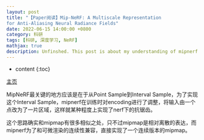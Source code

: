 ```yaml
---
layout: post
title: "【Paper阅读】Mip-NeRF: A Multiscale Representation
for Anti-Aliasing Neural Radiance Fields"
date: 2022-06-15 14:00:00 +0800
category: 科研
tags: [科研, 深度学习, NeRF]
mathjax: true
description: Unfinshed. This post is about my understanding of mipnerf.
---
```


* content
{:toc}

[主页](https://jonbarron.info/mipnerf/)

MipNeRF最关键的地方应该是在于从Point Sample到Interval Sample，为了实现这个Interval Sample，mipnerf在训练时对encoding进行了调整，将输入由一个点改为了一片区域，这样就某种程度上实现了nerf下的抗锯齿。

这个思路确实和mipmap有很多相似之处，只不过mipmap是相对离散的表达，而mipnerf为了和可微渲染的连续性兼容，直接实现了一个连续版本的mipmap。

